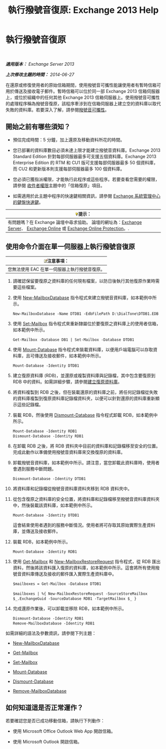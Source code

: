 ﻿---
title: '執行撥號音復原: Exchange 2013 Help'
TOCTitle: 執行撥號音復原
ms:assetid: 158817fa-4b17-4fa9-8341-a86609e6a388
ms:mtpsurl: https://technet.microsoft.com/zh-tw/library/Dd979810(v=EXCHG.150)
ms:contentKeyID: 51409158
ms.date: 05/21/2018
mtps_version: v=EXCHG.150
ms.translationtype: MT
---

# 執行撥號音復原

 

_**適用版本：** Exchange Server 2013_

_**上次修改主題的時間：** 2014-06-27_

在還原或修復使用者的原始信箱期間，使用撥號音可攜性能讓使用者有暫時信箱可用於傳送及接收電子郵件。暫時信箱可以位於同一部 Exchange 2013 信箱伺服器上，或位於組織中的任何其他 Exchange 2013 信箱伺服器上。使用撥號音可攜性的處理程序稱為撥號音復原，該程序牽涉到在信箱伺服器上建立空的資料庫以取代失敗的資料庫。若要深入了解，請參閱[撥號音可攜性](dial-tone-portability-exchange-2013-help.md)。

## 開始之前有哪些須知？

  - 預估完成時間：5 分鐘，加上還原及移動資料所花的時間。

  - 您已部署的資料庫數目必須未達上限才能建立撥號音資料庫。Exchange 2013 Standard Edition 針對每部伺服器最多可支援五個資料庫。Exchange 2013 Enterprise Edition 的 RTM 和 CU1 版可支援每部伺服器最多 50 個資料庫，而 CU2 和更新版本則支援每部伺服器最多 100 個資料庫。

  - 您必須已獲指派權限，才能執行此程序或這些程序。若要查看您需要的權限，請參閱 [收件者權限](recipients-permissions-exchange-2013-help.md)主題中的「信箱復原」項目。

  - 如需適用於此主題中程序的快速鍵相關資訊，請參閱 [Exchange 系統管理中心的鍵盤快速鍵](keyboard-shortcuts-in-the-exchange-admin-center-exchange-online-protection-help.md)。

<table>
<thead>
<tr class="header">
<th><img src="images/Bb124558.tip(EXCHG.150).gif" title="提示" alt="提示" />提示：</th>
</tr>
</thead>
<tbody>
<tr class="odd">
<td>有問題嗎？在 Exchange 論壇中尋求協助。 論壇的網址為：<a href="https://go.microsoft.com/fwlink/p/?linkid=60612">Exchange Server</a>、 <a href="https://go.microsoft.com/fwlink/p/?linkid=267542">Exchange Online</a> 或 <a href="https://go.microsoft.com/fwlink/p/?linkid=285351">Exchange Online Protection</a>。.</td>
</tr>
</tbody>
</table>


## 使用命令介面在單一伺服器上執行撥號音復原

<table>
<thead>
<tr class="header">
<th><img src="images/Bb124558.note(EXCHG.150).gif" title="注意事項" alt="注意事項" />注意事項：</th>
</tr>
</thead>
<tbody>
<tr class="odd">
<td>您無法使用 EAC 在單一伺服器上執行撥號音復原。</td>
</tr>
</tbody>
</table>


1.  請確認保留要復原之資料庫的任何現有檔案，以防日後執行其他復原作業時需要這些檔案。

2.  使用 [New-MailboxDatabase](https://technet.microsoft.com/zh-tw/library/aa997976\(v=exchg.150\)) 指令程式來建立撥號音資料庫，如本範例中所示。
    
        New-MailboxDatabase -Name DTDB1 -EdbFilePath D:\DialTone\DTDB1.EDB

3.  使用 [Set-Mailbox](https://technet.microsoft.com/zh-tw/library/bb123981\(v=exchg.150\)) 指令程式來重新隸屬位於要復原之資料庫上的使用者信箱，如本範例中所示。
    
        Get-Mailbox -Database DB1 | Set-Mailbox -Database DTDB1

4.  使用 [Mount-Database](https://technet.microsoft.com/zh-tw/library/aa998871\(v=exchg.150\)) 指令程式來裝載資料庫，以便用戶端電腦可以存取資料庫，且可傳送及接收郵件，如本範例中所示。
    
        Mount-Database -Identity DTDB1

5.  建立復原資料庫 (RDB)，並還原或複製資料庫與記錄檔，其中包含要復原到 RDB 中的資料。如需詳細步驟，請參閱[建立復原資料庫](create-a-recovery-database-exchange-2013-help.md)。

6.  將資料複製到 RDB 之後，但在裝載還原的資料庫之前，將任何記錄檔從失敗的資料庫複製到復原資料庫記錄檔資料夾，以便可以針對還原的資料庫重新顯示這些記錄檔。

7.  裝載 RDB，然後使用 [Dismount-Database](https://technet.microsoft.com/zh-tw/library/bb124936\(v=exchg.150\)) 指令程式卸載 RDB，如本範例中所示。
    
        Mount-Database -Identity RDB1
        Dismount-Database -Identity RDB1

8.  在卸載 RDB 之後，將 RDB 資料夾中目前的資料庫和記錄檔移至安全的位置。完成此動作以準備使用撥號音資料庫來交換復原的資料庫。

9.  卸載撥號音資料庫，如本範例中所示。請注意，當您卸載此資料庫時，使用者會遇到服務中斷問題。
    
        Dismount-Database -Identity DTDB1

10. 將資料庫和記錄檔從撥號音資料庫資料夾移到 RDB 資料夾中。

11. 從包含復原之資料庫的安全位置，將資料庫和記錄檔移至撥號音資料庫資料夾中，然後裝載該資料庫，如本範例中所示。
    
        Mount-Database -Identity DTDB1
    
    這會結束使用者遇到的服務中斷情況。使用者將可存取其原始實際生產資料庫，並傳送及接收郵件。

12. 裝載 RDB，如本範例中所示。
    
        Mount-Database -Identity RDB1

13. 使用 [Get-Mailbox](https://technet.microsoft.com/zh-tw/library/bb123685\(v=exchg.150\)) 和 [New-MailboxRestoreRequest](https://technet.microsoft.com/zh-tw/library/ff829875\(v=exchg.150\)) 指令程式，從 RDB 匯出資料，然後將該資料匯入復原的資料庫，如本範例中所示。這會將所有使用撥號音資料庫傳送及接收的郵件匯入實際生產資料庫中。
    
        $mailboxes = Get-Mailbox -Database DTDB1
    
        $mailboxes | %{ New-MailboxRestoreRequest -SourceStoreMailbox $_.ExchangeGuid -SourceDatabase RDB1 -TargetMailbox $_ }

14. 完成還原作業後，可以卸載並移除 RDB，如本範例中所示。
    
        Dismount-Database -Identity RDB1
        Remove-MailboxDatabase -Identity RDB1

如需詳細的語法及參數資訊，請參閱下列主題：

  - [New-MailboxDatabase](https://technet.microsoft.com/zh-tw/library/aa997976\(v=exchg.150\))

  - [Get-Mailbox](https://technet.microsoft.com/zh-tw/library/bb123685\(v=exchg.150\))

  - [Set-Mailbox](https://technet.microsoft.com/zh-tw/library/bb123981\(v=exchg.150\))

  - [Mount-Database](https://technet.microsoft.com/zh-tw/library/aa998871\(v=exchg.150\))

  - [Dismount-Database](https://technet.microsoft.com/zh-tw/library/bb124936\(v=exchg.150\))

  - [Remove-MailboxDatabase](https://technet.microsoft.com/zh-tw/library/aa997931\(v=exchg.150\))

## 如何知道這是否正常運作？

若要確認您是否已成功移動信箱，請執行下列動作：

  - 使用 Microsoft Office Outlook Web App 開啟信箱。

  - 使用 Microsoft Outlook 開啟信箱。

